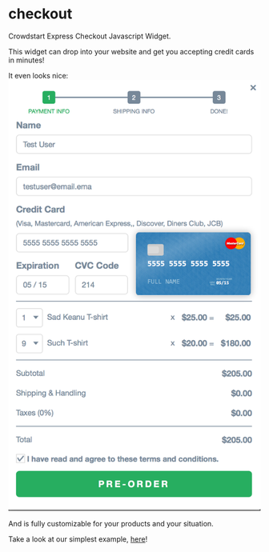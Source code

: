 # checkout
Crowdstart Express Checkout Javascript Widget.

This widget can drop into your website and get you accepting credit cards in
minutes!

It even looks nice:
![Flashy!](examples/basic/basic_screenshot.png)

And is fully customizable for your products and your situation.

Take a look at our simplest example, [here](examples/basic/index.html)!
